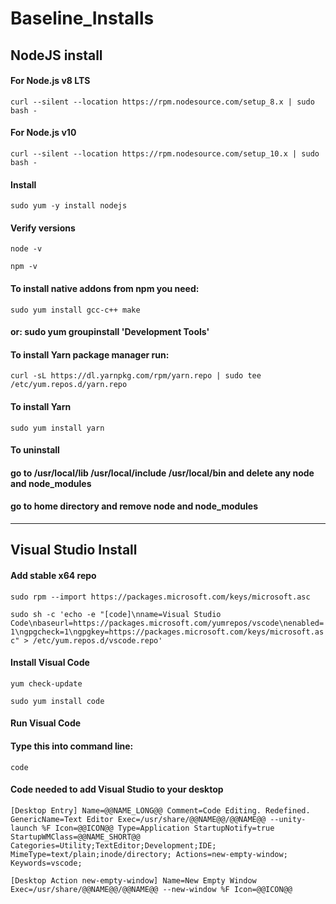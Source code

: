 # Baseline_Installs

## NodeJS install

#### For Node.js v8 LTS
`curl --silent --location https://rpm.nodesource.com/setup_8.x | sudo bash -`

#### For Node.js v10 
`curl --silent --location https://rpm.nodesource.com/setup_10.x | sudo bash -`


#### Install
`sudo yum -y install nodejs`

#### Verify versions
`node -v`

`npm -v`

#### To install native addons from npm you need:
`sudo yum install gcc-c++ make`
#### or: sudo yum groupinstall 'Development Tools'

#### To install Yarn package manager run:
`curl -sL https://dl.yarnpkg.com/rpm/yarn.repo | sudo tee /etc/yum.repos.d/yarn.repo`

#### To install Yarn
`sudo yum install yarn`

#### To uninstall
#### go to /usr/local/lib /usr/local/include /usr/local/bin and delete any node and node_modules
#### go to home directory and remove node and node_modules




--------------------------------------------------------------------------------------------------------------------------

## Visual Studio Install

#### Add stable x64 repo
`sudo rpm --import https://packages.microsoft.com/keys/microsoft.asc`

`sudo sh -c 'echo -e "[code]\nname=Visual Studio Code\nbaseurl=https://packages.microsoft.com/yumrepos/vscode\nenabled=1\ngpgcheck=1\ngpgkey=https://packages.microsoft.com/keys/microsoft.asc" > /etc/yum.repos.d/vscode.repo'`

#### Install Visual Code
`yum check-update`

`sudo yum install code`

#### Run Visual Code
#### Type this into command line:
`code`

#### Code needed to add Visual Studio to your desktop
`
[Desktop Entry]
Name=@@NAME_LONG@@
Comment=Code Editing. Redefined.
GenericName=Text Editor
Exec=/usr/share/@@NAME@@/@@NAME@@ --unity-launch %F
Icon=@@ICON@@
Type=Application
StartupNotify=true
StartupWMClass=@@NAME_SHORT@@
Categories=Utility;TextEditor;Development;IDE;
MimeType=text/plain;inode/directory;
Actions=new-empty-window;
Keywords=vscode;
`

`
[Desktop Action new-empty-window]
Name=New Empty Window
Exec=/usr/share/@@NAME@@/@@NAME@@ --new-window %F
Icon=@@ICON@@
`
